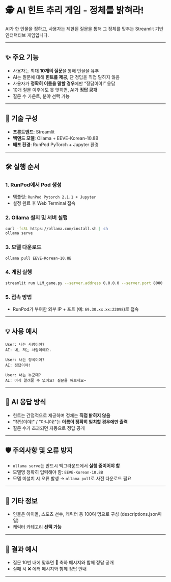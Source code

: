 # 🕵️ AI 힌트 추리 게임 - 정체를 밝혀라!

AI가 한 인물을 정하고, 사용자는 제한된 질문을 통해 그 정체를 맞추는 Streamlit 기반 인터랙티브 게임입니다.

---

## ✨ 주요 기능

- 사용자는 최대 **10개의 질문**을 통해 인물을 유추
- AI는 질문에 대해 **힌트를 제공**, 단 정답을 직접 말하지 않음
- 사용자가 **정확히 이름을 말할 경우**에만 “정답이야!” 응답
- 10개 질문 이후에도 못 맞히면, AI가 **정답 공개**
- 질문 수 카운트, 분야 선택 가능

---

## 🧱 기술 구성

- **프론트엔드**: Streamlit
- **백엔드 모델**: Ollama + EEVE-Korean-10.8B
- **배포 환경**: RunPod PyTorch + Jupyter 환경

---

## 🛠️ 실행 순서

### 1. RunPod에서 Pod 생성
- 템플릿: `RunPod Pytorch 2.1.1 + Jupyter`
- 설정 완료 후 Web Terminal 접속

### 2. Ollama 설치 및 서버 실행
```bash
curl -fsSL https://ollama.com/install.sh | sh
ollama serve
```

### 3. 모델 다운로드
```bash
ollama pull EEVE-Korean-10.8B
```

### 4. 게임 실행
```bash
streamlit run LLM_game.py --server.address 0.0.0.0 --server.port 8000
```

### 5. 접속 방법
- RunPod가 부여한 외부 IP + 포트 (예: `69.30.xx.xx:22098`)로 접속

---

## 💡 사용 예시

```plaintext
User: 너는 사람이야?
AI: 네, 저는 사람이에요.

User: 너는 정국이야?
AI: 정답이야!

User: 너는 누군데?
AI: 아직 알려줄 수 없어요! 질문을 해보세요~
```

---

## 🧠 AI 응답 방식

- 힌트는 간접적으로 제공하며 정체는 **직접 밝히지 않음**
- "정답이야!" / "아니야!"는 **이름이 정확히 일치할 경우에만 출력**
- 질문 수가 초과되면 자동으로 정답 공개

---

## 🛡️ 주의사항 및 오류 방지

- `ollama serve`는 반드시 백그라운드에서 **실행 중이어야 함**
- 모델명 정확히 입력해야 함: `EEVE-Korean-10.8B`
- 모델 미설치 시 오류 발생 → `ollama pull`로 사전 다운로드 필요

---

## 📎 기타 정보

- 인물은 아이돌, 스포츠 선수, 캐릭터 등 100여 명으로 구성 (descriptions.json파일)
- 캐릭터 카테고리 **선택 가능**

---

## 🎉 결과 예시

- 질문 10번 내에 맞추면 🎊 축하 메시지와 함께 정답 공개
- 실패 시 ❌ 에러 메시지와 함께 정답 안내

---

